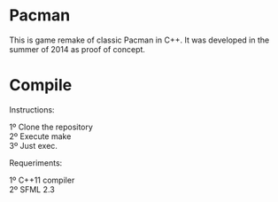 # Pacman
This is game remake of classic Pacman in C++. It was developed in the summer of 2014 as proof of concept.

# Compile
Instructions:

1º Clone the repository  
2º Execute make  
3º Just exec.  

Requeriments:

1º C++11 compiler  
2º SFML 2.3  
